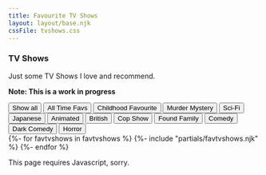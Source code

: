 ```yaml
---
title: Favourite TV Shows
layout: layout/base.njk
cssFile: tvshows.css
---
```

<div class="textbox">

<h3>TV Shows</h3>
Just some TV Shows I love and recommend. 

**Note: This is a work in progress**

<div id="filterContainer">
  <button class="navbutton active" onclick="filterSelection('all')"> Show all</button>
  <button class="navbutton" onclick="filterSelection('favourite')">All Time Favs</button>
  <button class="navbutton" onclick="filterSelection('Childhood Favourite')">Childhood Favourite</button>
  <button class="navbutton" onclick="filterSelection('Murder Mystery')">Murder Mystery</button>
  <button class="navbutton" onclick="filterSelection('Scifi')">Sci-Fi</button>
  <button class="navbutton" onclick="filterSelection('Japanese')">Japanese</button>
  <button class="navbutton" onclick="filterSelection('Animated')">Animated</button>
  <button class="navbutton" onclick="filterSelection('British')">British</button> 
  <button class="navbutton" onclick="filterSelection('Cop Show')">Cop Show</button>
  <button class="navbutton" onclick="filterSelection('Found Family')">Found Family</button>
  <button class="navbutton" onclick="filterSelection('Comedy')">Comedy</button>
  <button class="navbutton" onclick="filterSelection('Dark Comedy')">Dark Comedy</button>
  <button class="navbutton" onclick="filterSelection('Horror')">Horror</button>
</div>

</div>

<div class="textbox">

<div class="tvshowgallery">
{%- for favtvshows in favtvshows %}
  {%- include "partials/favtvshows.njk" %}
{%- endfor %}
</div>


<noscript>This page requires Javascript, sorry. </noscript> 
</div> <!-- textbox -->

</div>
<!-- Filter Script 
Tutorial for filter: https://www.w3schools.com/howto/tryit.asp?filename=tryhow_js_filter_elements
-->
<script>
filterSelection("all")
function filterSelection(c) {
  var x, i;
  x = document.getElementsByClassName("filterDivTVshows");
  if (c == "all") c = "";
  for (i = 0; i < x.length; i++) {
    w3RemoveClass(x[i], "show");
    if (x[i].className.indexOf(c) > -1) w3AddClass(x[i], "show");
  }
}
function w3AddClass(element, name) {
  var i, arr1, arr2;
  arr1 = element.className.split(" ");
  arr2 = name.split(" ");
  for (i = 0; i < arr2.length; i++) {
    if (arr1.indexOf(arr2[i]) == -1) {element.className += " " + arr2[i];}
  }
}
function w3RemoveClass(element, name) {
  var i, arr1, arr2;
  arr1 = element.className.split(" ");
  arr2 = name.split(" ");
  for (i = 0; i < arr2.length; i++) {
    while (arr1.indexOf(arr2[i]) > -1) {
      arr1.splice(arr1.indexOf(arr2[i]), 1);     
    }
  }
  element.className = arr1.join(" ");
}
// Add active class to the current button (highlight it)
var btnContainer = document.getElementById("filterContainer");
var btns = btnContainer.getElementsByClassName("navbutton");
for (var i = 0; i < btns.length; i++) {
  btns[i].addEventListener("click", function(){
    var current = document.getElementsByClassName("active");
    current[0].className = current[0].className.replace(" active", "");
    this.className += " active";
  });
}
</script>
